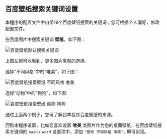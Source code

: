 
## 百度壁纸搜索关键词设置

本程序的配置文件中自带19个百度壁纸搜索的关键词；您可根据个人偏好，修改配置文件。

在百度图片中搜索关键词 **壁纸**，如下图：

![百度壁纸默认搜索关键词](https://gitee.com/um-why/wallpaper/raw/1.x/doc/baidu-word.jpg "关键词:壁纸")

上图左侧可以看到，更多图片类型的选择。

选择“不同风格”中的“唯美”，如下图：

![百度壁纸搜索壁纸 不同风格 唯美](https://gitee.com/um-why/wallpaper/raw/1.x/doc/baidu-word-1.jpg "关键词:壁纸 不同风格 唯美")

选择“动物”中的“狗狗”，如下图:

![百度壁纸搜索壁纸 动物 狗狗](https://gitee.com/um-why/wallpaper/raw/1.x/doc/baidu-word-2.jpg "关键词:壁纸 动物 狗狗")

通过上面两个例子，您可了解到本程序百度壁纸的来源。

回到本程序设置，比如您喜欢设置 **唯美** 类图片作为您的桌面壁纸，在百度壁纸搜索关键词的 `baidu.word` 设置项中，添加 `"壁纸 不同风格 唯美",` 即可实现。

